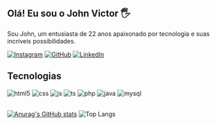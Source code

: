 ## Olá! Eu sou o John Victor 🖐️

Sou John, um entusiasta de 22 anos apaixonado por tecnologia e suas incríveis possibilidades.

[![Instagram](https://img.shields.io/badge/Instagram-E4405F?style=for-the-badge&logo=instagram&logoColor=white)](https://www.instagram.com/john.victor.png/)
[![GitHub](https://img.shields.io/badge/GitHub-100000?style=for-the-badge&logo=github&logoColor=white)](https://github.com/JohnVNA)
[![LinkedIn](https://img.shields.io/badge/LinkedIn-0077B5?style=for-the-badge&logo=linkedin&logoColor=white)](https://www.linkedin.com/in/jvna23/)


## Tecnologias 

<div style="display: inline_block">
  <img align="center" alt="html5" src="https://img.shields.io/badge/HTML5-E34F26?style=for-the-badge&logo=html5&logoColor=white" />
  <img align="center" alt="css" src="https://img.shields.io/badge/CSS3-1572B6?style=for-the-badge&logo=css3&logoColor=white" />
  <img align="center" alt="js" src="https://img.shields.io/badge/JavaScript-F7DF1E?style=for-the-badge&logo=javascript&logoColor=black" />
  <img align="center" alt="ts" src="https://img.shields.io/badge/TypeScript-007ACC?style=for-the-badge&logo=typescript&logoColor=white" />
  <img align="center" alt="php" src="https://img.shields.io/badge/PHP-777BB4?style=for-the-badge&logo=php&logoColor=white" />
  <img align="center" alt="java" src="https://img.shields.io/badge/Java-ED8B00?style=for-the-badge&logo=openjdk&logoColor=white" />
  <img align="center" alt="mysql" src="https://img.shields.io/badge/MySQL-00000F?style=for-the-badge&logo=mysql&logoColor=white" />
</div><br/>

[![Anurag's GitHub stats](https://github-readme-stats.vercel.app/api?username=JohnVna&theme=shadow_red)](https://github.com/JohnVNA/github-readme-stats)
![Top Langs](https://github-readme-stats.vercel.app/api/top-langs/?username=JohnVNA&layout=compact&theme=shadow_red)

  
